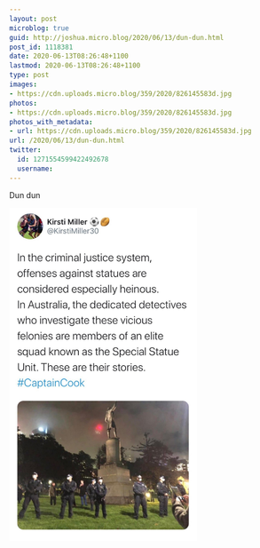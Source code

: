 ```yaml
---
layout: post
microblog: true
guid: http://joshua.micro.blog/2020/06/13/dun-dun.html
post_id: 1118381
date: 2020-06-13T08:26:48+1100
lastmod: 2020-06-13T08:26:48+1100
type: post
images:
- https://cdn.uploads.micro.blog/359/2020/826145583d.jpg
photos:
- https://cdn.uploads.micro.blog/359/2020/826145583d.jpg
photos_with_metadata:
- url: https://cdn.uploads.micro.blog/359/2020/826145583d.jpg
url: /2020/06/13/dun-dun.html
twitter:
  id: 1271554599422492678
  username: 
---
```

Dun dun

<img src="uploads/2020/826145583d.jpg" width="338" height="600" alt="" />

